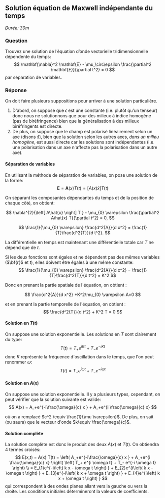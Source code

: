 ## Solution équation de Maxwell indépendante du temps

*Durée: 30m*

### Question

Trouvez une solution de l’équation d’onde vectorielle tridimensionnelle dépendente du temps:
$$
\mathbf{\nabla}^2 \mathbf{E} - \mu_\circ\epsilon \frac{\partial^2 \mathbf{E}}{\partial t^2} = 0
$$
par séparation de variables.

### Réponse

On doit faire plusieurs suppositions pour arriver à une solution particulière.  

1. D'abord, on suppose que $\epsilon$ est une constante (i.e. plutôt qu'un tenseur) donc nous ne solutionnons que pour des milieux à indice homogène (pas de biréfringence) bien que la généralisation à des milieux biréfringents est directe. 
2. De plus, on suppose que le champ est polarisé linéairement selon un axe (disons $\hat{x}$), bien que la solution selon les autres axes, *dans un milieu homogène*, est aussi directe car les solutions sont indépendantes (i.e. une polarisation dans un axe n'affecte pas la polarisation dans un autre axe).

#### Séparation de variables

En utilisant la méthode de séparation de variables, on pose une solution de la forme:
$$
\textbf{E}= \mathbf{A}(x) T(t) = \left[A(x) \hat{x}\right] T(t)
$$

On séparant les composantes dépendantes du temps et de la position de chaque côté, on obtient:

$$
\nabla^{2}{\left[ A\hat{x} \right] T } -  \mu_{0} \varepsilon \frac{\partial^2 A\hat{x} T}{\partial t^2}  = 0,
$$

$$
\frac{1}{\mu_{0} \varepsilon}  \frac{d^2{A}}{d x^2}  = \frac{1}{T}\frac{d^2{T}}{d t^2}.
$$

La différentielle en temps est maintenant une différentielle totale car $T$ ne dépend que de $t$.

Si les deux fonctions sont égales et ne dépendent pas des mêmes variables ($\bf{r}$ et $t$), elles doivent être égales à une même constante:
$$
\frac{1}{\mu_{0} \varepsilon}  \frac{d^2{A}}{d x^2} = \frac{1}{T}\frac{d^2{T}}{d t^2} = K^2
$$

Donc en prenant la partie spatiale de l'équation, on obtient :

$$
\frac{d^2{A}}{d x^2} +K^2\mu_{0} \varepsilon A=0
$$

et en prenant la partie temporelle de l'équation, on obtient :
$$
\frac{d^2{T}}{d t^2} + K^2 T = 0
$$

#### Solution en $T(t)$

On suppose une solution exponentielle. Les solutions en $T$ sont clairement du type:
$$
T(t) = T_+ e^{i K t} + T_- e^{-i K t}
$$
donc $K$ représente la fréquence d'oscillation dans le temps, que l'on peut renommer $\omega$:
$$
T(t) = T_+ e^{i \omega t} + T_- e^{-i \omega t}
$$



#### Solution en $A(x)$

On suppose une solution exponentielle.  Il y a plusieurs types, cependant, on peut vérifier que la solution suivante est valide:
$$
A(x) = A_+e^{-i\frac{\omega}{c} x } + A_+e^{i \frac{\omega}{c} x}
$$

où on a remplacé $c^2 \equiv \frac{1}{\mu \varepsilon}$. De plus, on sait (ou saura) que le vecteur d'onde $k\equiv \frac{\omega}{c}$.

#### Solution complète

La solution complète est donc le produit des deux $A(x)$ et $T(t)$. On obtiendra 4 termes croisés:
$$
E(x,t) = A(x) T(t) = \left( A_+e^{-i\frac{\omega}{c} x } + A_+e^{i \frac{\omega}{c} x} \right) \left( T_+ e^{i \omega t} + T_- e^{-i \omega t} \right) \\
 = E_{1}e^{-i\left( k x - \omega t \right) } + E_{2}e^{i\left( k x - \omega t \right) } + E_{3}e^{-i\left( k x + \omega t \right) } + E_{4}e^{i\left( k x + \omega t \right) }
$$
qui correspondent à des ondes planes allant vers la gauche ou vers la droite.  Les conditions initiales détermineront la valeurs de coefficients.

